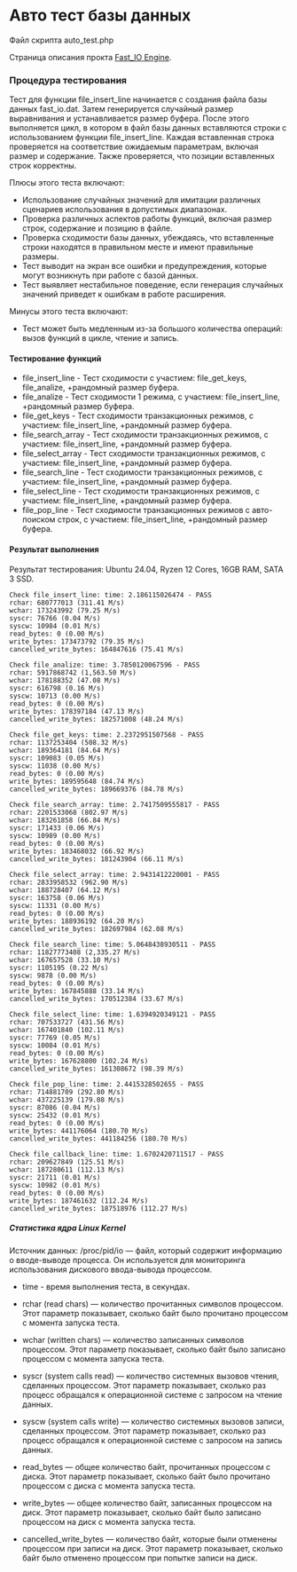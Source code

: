 # Авто тест базы данных


Файл скрипта auto_test.php

Страница описания прокта [Fast_IO Engine](https://github.com/commeta/fast_io).


### Процедура тестирования

Тест для функции file_insert_line начинается с создания файла базы данных fast_io.dat. Затем генерируется случайный размер выравнивания и устанавливается размер буфера. После этого выполняется цикл, в котором в файл базы данных вставляются строки с использованием функции file_insert_line. Каждая вставленная строка проверяется на соответствие ожидаемым параметрам, включая размер и содержание. Также проверяется, что позиции вставленных строк корректны.

Плюсы этого теста включают:
- Использование случайных значений для имитации различных сценариев использования в допустимых диапазонах.
- Проверка различных аспектов работы функций, включая размер строк, содержание и позицию в файле.
- Проверка сходимости базы данных, убеждаясь, что вставленные строки находятся в правильном месте и имеют правильные размеры.
- Тест выводит на экран все ошибки и предупреждения, которые могут возникнуть при работе с базой данных.
- Тест выявляет нестабильное поведение, если генерация случайных значений приведет к ошибкам в работе расширения.

Минусы этого теста включают:
- Тест может быть медленным из-за большого количества операций: вызов функций в цикле, чтение и запись.


#### Тестирование функций
- file_insert_line - Тест сходимости с участием: file_get_keys, file_analize, +рандомный размер буфера.
- file_analize - Тест сходимости 1 режима, с участием: file_insert_line, +рандомный размер буфера.
- file_get_keys - Тест сходимости транзакционных режимов, с участием: file_insert_line, +рандомный размер буфера.
- file_search_array - Тест сходимости транзакционных режимов, с участием: file_insert_line, +рандомный размер буфера.
- file_select_array - Тест сходимости транзакционных режимов, с участием: file_insert_line, +рандомный размер буфера.
- file_search_line - Тест сходимости транзакционных режимов, с участием: file_insert_line, +рандомный размер буфера.
- file_select_line - Тест сходимости транзакционных режимов, с участием: file_insert_line, +рандомный размер буфера.
- file_pop_line - Тест сходимости транзакционных режимов с авто-поиском строк, с участием: file_insert_line, +рандомный размер буфера.


#### Результат выполнения
Результат тестирования: Ubuntu 24.04, Ryzen 12 Cores, 16GB RAM, SATA 3 SSD.
```
Check file_insert_line: time: 2.186115026474 - PASS
rchar: 680777013 (311.41 M/s)
wchar: 173243992 (79.25 M/s)
syscr: 76766 (0.04 M/s)
syscw: 10984 (0.01 M/s)
read_bytes: 0 (0.00 M/s)
write_bytes: 173473792 (79.35 M/s)
cancelled_write_bytes: 164847616 (75.41 M/s)

Check file_analize: time: 3.7850120067596 - PASS
rchar: 5917868742 (1,563.50 M/s)
wchar: 178188352 (47.08 M/s)
syscr: 616798 (0.16 M/s)
syscw: 10713 (0.00 M/s)
read_bytes: 0 (0.00 M/s)
write_bytes: 178397184 (47.13 M/s)
cancelled_write_bytes: 182571008 (48.24 M/s)

Check file_get_keys: time: 2.2372951507568 - PASS
rchar: 1137253404 (508.32 M/s)
wchar: 189364181 (84.64 M/s)
syscr: 109083 (0.05 M/s)
syscw: 11038 (0.00 M/s)
read_bytes: 0 (0.00 M/s)
write_bytes: 189595648 (84.74 M/s)
cancelled_write_bytes: 189669376 (84.78 M/s)

Check file_search_array: time: 2.7417509555817 - PASS
rchar: 2201533068 (802.97 M/s)
wchar: 183261858 (66.84 M/s)
syscr: 171433 (0.06 M/s)
syscw: 10989 (0.00 M/s)
read_bytes: 0 (0.00 M/s)
write_bytes: 183468032 (66.92 M/s)
cancelled_write_bytes: 181243904 (66.11 M/s)

Check file_select_array: time: 2.9431412220001 - PASS
rchar: 2833958532 (962.90 M/s)
wchar: 188728407 (64.12 M/s)
syscr: 163758 (0.06 M/s)
syscw: 11331 (0.00 M/s)
read_bytes: 0 (0.00 M/s)
write_bytes: 188936192 (64.20 M/s)
cancelled_write_bytes: 182697984 (62.08 M/s)

Check file_search_line: time: 5.0648438930511 - PASS
rchar: 11827773408 (2,335.27 M/s)
wchar: 167657528 (33.10 M/s)
syscr: 1105195 (0.22 M/s)
syscw: 9878 (0.00 M/s)
read_bytes: 0 (0.00 M/s)
write_bytes: 167845888 (33.14 M/s)
cancelled_write_bytes: 170512384 (33.67 M/s)

Check file_select_line: time: 1.6394920349121 - PASS
rchar: 707533727 (431.56 M/s)
wchar: 167401840 (102.11 M/s)
syscr: 77769 (0.05 M/s)
syscw: 10084 (0.01 M/s)
read_bytes: 0 (0.00 M/s)
write_bytes: 167628800 (102.24 M/s)
cancelled_write_bytes: 161308672 (98.39 M/s)

Check file_pop_line: time: 2.4415328502655 - PASS
rchar: 714881709 (292.80 M/s)
wchar: 437225139 (179.08 M/s)
syscr: 87086 (0.04 M/s)
syscw: 25432 (0.01 M/s)
read_bytes: 0 (0.00 M/s)
write_bytes: 441176064 (180.70 M/s)
cancelled_write_bytes: 441184256 (180.70 M/s)

Check file_callback_line: time: 1.6702420711517 - PASS
rchar: 209627849 (125.51 M/s)
wchar: 187280611 (112.13 M/s)
syscr: 21711 (0.01 M/s)
syscw: 10982 (0.01 M/s)
read_bytes: 0 (0.00 M/s)
write_bytes: 187461632 (112.24 M/s)
cancelled_write_bytes: 187518976 (112.27 M/s)
```


##### Статистика ядра Linux Kernel

Источник данных: /proc/pid/io — файл, который содержит информацию о вводе-выводе процесса. Он используется для мониторинга использования дискового ввода-вывода процессом.

- time - время выполнения теста, в секундах.

- rchar (read chars) — количество прочитанных символов процессом. Этот параметр показывает, сколько байт было прочитано процессом с момента запуска теста.

- wchar (written chars) — количество записанных символов процессом. Этот параметр показывает, сколько байт было записано процессом с момента запуска теста.

- syscr (system calls read) — количество системных вызовов чтения, сделанных процессом. Этот параметр показывает, сколько раз процесс обращался к операционной системе с запросом на чтение данных.

- syscw (system calls write) — количество системных вызовов записи, сделанных процессом. Этот параметр показывает, сколько раз процесс обращался к операционной системе с запросом на запись данных.

- read_bytes — общее количество байт, прочитанных процессом с диска. Этот параметр показывает, сколько байт было прочитано процессом с диска с момента запуска теста.

- write_bytes — общее количество байт, записанных процессом на диск. Этот параметр показывает, сколько байт было записано процессом на диск с момента запуска теста.

- cancelled_write_bytes — количество байт, которые были отменены процессом при записи на диск. Этот параметр показывает, сколько байт было отменено процессом при попытке записи на диск.


